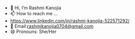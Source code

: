 - 👋 Hi, I’m Rashmi Kanojia
- 📫 How to reach me ...
-  https://www.linkedin.com/in/rashmi-kanojia-522571292/ 
- 📧 Email:rashmikanojia0704@gmail.com
- 😄 Pronouns: She/Her
